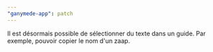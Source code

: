 ```yaml
---
"ganymede-app": patch
---
```


Il est désormais possible de sélectionner du texte dans un guide. Par exemple, pouvoir copier le nom d'un zaap.
